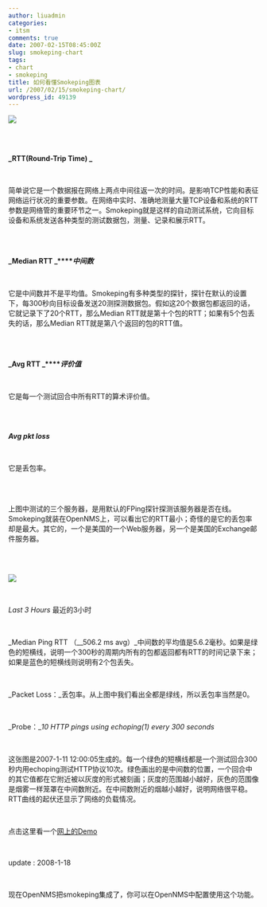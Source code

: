 ```yaml
---
author: liuadmin
categories:
- itsm
comments: true
date: 2007-02-15T08:45:00Z
slug: smokeping-chart
tags:
- chart
- smokeping
title: 如何看懂Smokeping图表
url: /2007/02/15/smokeping-chart/
wordpress_id: 49139
---
```


![](http://docs.google.com/File?id=dgt3878v_6z3dfsf)

<br />

<br />

**_RTT(Round-Trip Time) _**

<br />

简单说它是一个数据报在网络上两点中间往返一次的时间。是影响TCP性能和表征网络运行状况的重要参数。在网络中实时、准确地测量大量TCP设备和系统的RTT参数是网络管的重要环节之一。Smokeping就是这样的自动测试系统，它向目标设备和系统发送各种类型的测试数据包，测量、记录和展示RTT。

<br />

<br />

**_Median RTT _****_中间数_**

<br />

它是中间数并不是平均值。Smokeping有多种类型的探针，探针在默认的设置下，每300秒向目标设备发送20测探测数据包。假如这20个数据包都返回的话，它就记录下了20个RTT，那么Median RTT就是第十个包的RTT；如果有5个包丢失的话，那么Median RTT就是第八个返回的包的RTT值。

<br />

<br />

**_Avg RTT _****_评价值_**

<br />

它是每一个测试回合中所有RTT的算术评价值。

<br />

<br />

**_Avg pkt loss_**

<br />

它是丢包率。

<br />

<br />

上图中测试的三个服务器，是用默认的FPing探针探测该服务器是否在线。Smokeping就装在OpenNMS上，可以看出它的RTT最小；奇怪的是它的丢包率却是最大。其它的，一个是美国的一个Web服务器，另一个是美国的Exchange邮件服务器。

<br />

<br />

![](http://docs.google.com/File?id=dgt3878v_7fs5j82)

<br />

_Last 3 Hours_ 最近的3小时

<br />

_Median Ping RTT （__506.2 ms avg）_中间数的平均值是5.6.2毫秒。如果是绿色的短横线，说明一个300秒的周期内所有的包都返回都有RTT的时间记录下来；如果是蓝色的短横线则说明有2个包丢失。

<br />

_Packet Loss：_丢包率。从上图中我们看出全都是绿线，所以丢包率当然是0。

<br />

_Probe：__10 HTTP pings using echoping(1) every 300 seconds_

<br />

这张图是2007-1-11 12:00:05生成的。每一个绿色的短横线都是一个测试回合300秒内用echoping测试HTTP协议10次。绿色画出的是中间数的位置，一个回合中的其它值都在它附近被以灰度的形式被刻画；灰度的范围越小越好，灰色的范围像是烟雾一样笼罩在中间数附近。在中间数附近的烟越小越好，说明网络很平稳。RTT曲线的起伏还显示了网络的负载情况。

<br />

点击这里看一个[网上的Demo](http://oss.oetiker.ch/smokeping-demo/?target=Customers.OP)

<br />

update : 2008-1-18

<br />

现在OpenNMS把smokeping集成了，你可以在OpenNMS中配置使用这个功能。
